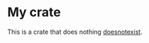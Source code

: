 <!-- cargo-rdme start -->

# My crate

This is a crate that does nothing [doesnotexist](crate::doesnotexist).

<!-- cargo-rdme end -->
